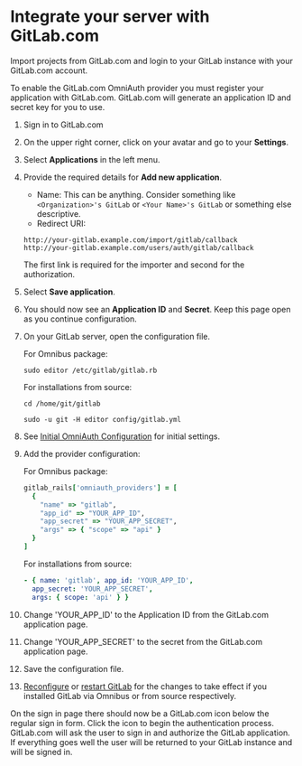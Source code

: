 # Integrate your server with GitLab.com

Import projects from GitLab.com and login to your GitLab instance with your GitLab.com account.

To enable the GitLab.com OmniAuth provider you must register your application with GitLab.com.
GitLab.com will generate an application ID and secret key for you to use.

1. Sign in to GitLab.com

1. On the upper right corner, click on your avatar and go to your **Settings**.

1. Select **Applications** in the left menu.

1. Provide the required details for **Add new application**.
   - Name: This can be anything. Consider something like `<Organization>'s GitLab` or `<Your Name>'s GitLab` or something else descriptive.
   - Redirect URI:

   ```plaintext
   http://your-gitlab.example.com/import/gitlab/callback
   http://your-gitlab.example.com/users/auth/gitlab/callback
   ```

   The first link is required for the importer and second for the authorization.

1. Select **Save application**.

1. You should now see an **Application ID** and **Secret**. Keep this page open as you continue
   configuration.

1. On your GitLab server, open the configuration file.

   For Omnibus package:

   ```shell
   sudo editor /etc/gitlab/gitlab.rb
   ```

   For installations from source:

   ```shell
   cd /home/git/gitlab

   sudo -u git -H editor config/gitlab.yml
   ```

1. See [Initial OmniAuth Configuration](omniauth.md#initial-omniauth-configuration) for initial settings.

1. Add the provider configuration:

   For Omnibus package:

   ```ruby
   gitlab_rails['omniauth_providers'] = [
     {
       "name" => "gitlab",
       "app_id" => "YOUR_APP_ID",
       "app_secret" => "YOUR_APP_SECRET",
       "args" => { "scope" => "api" }
     }
   ]
   ```

   For installations from source:

   ```yaml
   - { name: 'gitlab', app_id: 'YOUR_APP_ID',
     app_secret: 'YOUR_APP_SECRET',
     args: { scope: 'api' } }
   ```

1. Change 'YOUR_APP_ID' to the Application ID from the GitLab.com application page.

1. Change 'YOUR_APP_SECRET' to the secret from the GitLab.com application page.

1. Save the configuration file.

1. [Reconfigure](../administration/restart_gitlab.md#omnibus-gitlab-reconfigure) or [restart GitLab](../administration/restart_gitlab.md#installations-from-source) for the changes to take effect if you
   installed GitLab via Omnibus or from source respectively.

On the sign in page there should now be a GitLab.com icon below the regular sign in form.
Click the icon to begin the authentication process. GitLab.com will ask the user to sign in and authorize the GitLab application.
If everything goes well the user will be returned to your GitLab instance and will be signed in.
